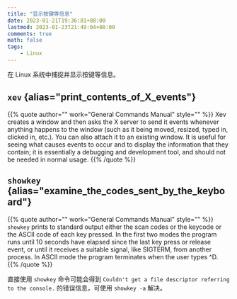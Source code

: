 ```yaml
---
title: "显示按键等信息"
date: 2023-01-21T19:36:01+08:00
lastmod: 2023-01-23T21:49:04+08:00
comments: true
math: false
tags:
    - Linux
---
```


在 Linux 系统中捕捉并显示按键等信息。

<!--more-->

## `xev` {alias="print\_contents\_of\_X\_events"}

{{% quote author="" work="General Commands Manual" style="" %}}
Xev creates a window and then asks the X server to send it events whenever anything happens to the window (such as it being moved, resized, typed in, clicked in, etc.). You can also attach it to an existing window. It is useful for seeing what causes events to occur and to display the information that they contain; it is essentially a debugging and development tool, and should not be needed in normal usage.
{{% /quote %}}

## `showkey` {alias="examine\_the\_codes\_sent\_by\_the\_keyboard"}

{{% quote author="" work="General Commands Manual" style="" %}}
`showkey` prints to standard output either the scan codes or the keycode or the ASCII code of each key pressed. In the first two modes the program runs until 10 seconds have elapsed since the last key press or release event, or until it receives a suitable signal, like SIGTERM, from another process. In ASCII mode the program terminates when the user types \^D.
{{% /quote %}}

直接使用 `showkey` 命令可能会得到 `Couldn't get a file descriptor referring to the console.` 的错误信息，可使用 `showkey -a` 解决。
